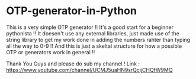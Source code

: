 # OTP-generator-in-Python
This is a very simple OTP generator !! It's a good start for a beginner pythonista !!
It doesen't use any external libraries, just made use of the string library to get my work done in adding the numbers rahter than typing all the way to 0-9 !!
And this is just a skeltal structure for how a possible OTP or generators work in general !!

Thank You Guys and please do sub my channel !
Link : https://www.youtube.com/channel/UCMJ5uaHN9srQcijCHQfW9MQ
